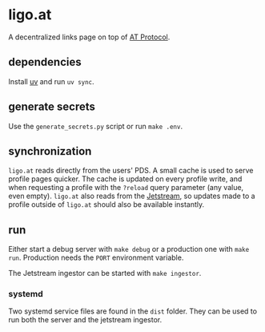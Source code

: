 # ligo.at

A decentralized links page on top of [AT Protocol][atproto].

## dependencies

Install [uv][uv] and run `uv sync`.

## generate secrets

Use the `generate_secrets.py` script or run `make .env`.

## synchronization

`ligo.at` reads directly from the users' PDS. A small cache is used to serve profile pages quicker. The cache is updated on every profile write, and when requesting a profile with the `?reload` query parameter (any value, even empty). `ligo.at` also reads from the [Jetstream][jetstream], so updates made to a profile outside of `ligo.at` should also be available instantly.

## run

Either start a debug server with `make debug` or a production one with `make run`. Production needs the `PORT` environment variable.

The Jetstream ingestor can be started with `make ingestor`.

### systemd

Two systemd service files are found in the `dist` folder. They can be used to run both the server and the jetstream ingestor.

[atproto]: https://atproto.com
[uv]: https://docs.astral.sh/uv/
[jetstream]: https://atproto.wiki/en/wiki/reference/networking/jetstream
